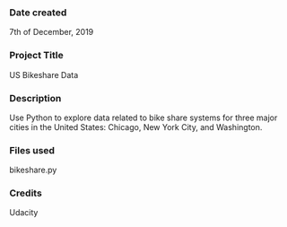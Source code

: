 ### Date created
7th of December, 2019 

### Project Title
US Bikeshare Data 

### Description
Use Python to explore data related to bike share systems for three major cities in the United States: Chicago, New York City, and Washington.

### Files used
bikeshare.py

### Credits
Udacity 

